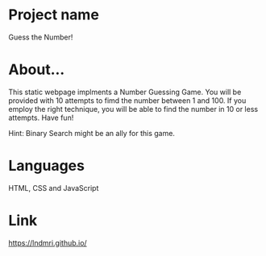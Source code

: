 # Project name 
Guess the Number!

# About...
This static webpage implments a Number Guessing Game. You will be provided with 10 attempts to fimd the number between 1 and 100. 
If you employ the right technique, you will be able to find the number in 10 or less attempts.
Have fun!

Hint: Binary Search might be an ally for this game.

# Languages
HTML, CSS and JavaScript

# Link
https://lndmri.github.io/

